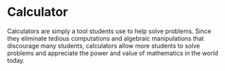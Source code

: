 # Calculator

Calculators are simply a tool students use to help solve problems. Since they eliminate tedious computations and algebraic manipulations that discourage many students, calculators allow more students to solve problems and appreciate the power and value of mathematics in the world today.
